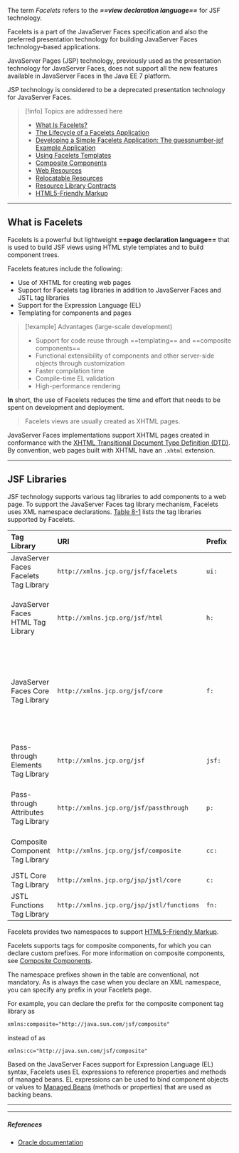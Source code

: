 The term *Facelets* refers to the ***==view declaration language==*** for JSF technology.

Facelets is a part of the JavaServer Faces specification and also the preferred presentation technology for building JavaServer Faces technology–based applications.

JavaServer Pages (JSP) technology, previously used as the presentation technology for JavaServer Faces, does not support all the new features available in JavaServer Faces in the Java EE 7 platform. 

JSP technology is considered to be a deprecated presentation technology for JavaServer Faces.

> [!info] Topics are addressed here
>- [What Is Facelets?](https://docs.oracle.com/javaee/7/tutorial/jsf-facelets001.htm#GIJTU)
>- [The Lifecycle of a Facelets Application](https://docs.oracle.com/javaee/7/tutorial/jsf-facelets002.htm#GIPRR)
>- [Developing a Simple Facelets Application: The guessnumber-jsf Example Application](https://docs.oracle.com/javaee/7/tutorial/jsf-facelets003.htm#GIPOB)
>- [Using Facelets Templates](https://docs.oracle.com/javaee/7/tutorial/jsf-facelets004.htm#GIQXP)
>- [Composite Components](https://docs.oracle.com/javaee/7/tutorial/jsf-facelets005.htm#GIQZR)
>- [Web Resources](https://docs.oracle.com/javaee/7/tutorial/jsf-facelets006.htm#GIRGM)
>- [Relocatable Resources](https://docs.oracle.com/javaee/7/tutorial/jsf-facelets007.htm#BABHGBJI)
>- [Resource Library Contracts](https://docs.oracle.com/javaee/7/tutorial/jsf-facelets008.htm#BABHAHDF)
>- [HTML5-Friendly Markup](https://docs.oracle.com/javaee/7/tutorial/jsf-facelets009.htm#BABGECCJ)

---
## What is Facelets

Facelets is a powerful but lightweight **==page declaration language==** that is used to build JSF views using HTML style templates and to build component trees.

Facelets features include the following:
- Use of XHTML for creating web pages
- Support for Facelets tag libraries in addition to JavaServer Faces and JSTL tag libraries
- Support for the Expression Language (EL)
- Templating for components and pages

> [!example] Advantages (large-scale development)
> - Support for code reuse through ==templating== and ==composite components==
> - Functional extensibility of components and other server-side objects through customization
> - Faster compilation time
> - Compile-time EL validation
> - High-performance rendering

**In** short, the use of Facelets reduces the time and effort that needs to be spent on development and deployment.

> Facelets views are usually created as XHTML pages.

JavaServer Faces implementations support XHTML pages created in conformance with the [XHTML Transitional Document Type Definition (DTD)](http://www.w3.org/TR/xhtml1/#a_dtd_XHTML-1.0-Transitional).
By convention, web pages built with XHTML have an `.xhtml` extension.

---
## JSF Libraries
JSF technology supports various tag libraries to add components to a web page.
To support the JavaServer Faces tag library mechanism, Facelets uses XML namespace declarations. [Table 8-1](https://docs.oracle.com/javaee/7/tutorial/jsf-facelets001.htm#GJBOX) lists the tag libraries supported by Facelets.

| Tag Library                           | URI                                       | Prefix | Example                                                 | Contents                                                                                   |
| :------------------------------------ | :---------------------------------------- | :----- | :------------------------------------------------------ | :----------------------------------------------------------------------------------------- |
| JavaServer Faces Facelets Tag Library | `http://xmlns.jcp.org/jsf/facelets`       | `ui:`  | `ui:component`<br>`ui:insert`                           | Tags for templating                                                                        |
| JavaServer Faces HTML Tag Library     | `http://xmlns.jcp.org/jsf/html`           | `h:`   | `h:head`<br>`h:body`<br>`h:outputText`<br>`h:inputText` | JavaServer Faces component tags for all `UIComponent` objects                              |
| JavaServer Faces Core Tag Library     | `http://xmlns.jcp.org/jsf/core`           | `f:`   | `f:actionListener`<br>`f:attribute`                     | Tags for JavaServer Faces custom actions that are independent of any particular render kit |
| Pass-through Elements Tag Library     | `http://xmlns.jcp.org/jsf`                | `jsf:` | `jsf:id`                                                | Tags to support HTML5-friendly markup                                                      |
| Pass-through Attributes Tag Library   | `http://xmlns.jcp.org/jsf/passthrough`    | `p:`   | `p:type`                                                | Tags to support HTML5-friendly markup                                                      |
| Composite Component Tag Library       | `http://xmlns.jcp.org/jsf/composite`      | `cc:`  | `cc:interface`                                          | Tags to support composite components                                                       |
| JSTL Core Tag Library                 | `http://xmlns.jcp.org/jsp/jstl/core`      | `c:`   | `c:forEach`<br>`c:catch`                                | JSTL 1.2 Core Tags                                                                         |
| JSTL Functions Tag Library            | `http://xmlns.jcp.org/jsp/jstl/functions` | `fn:`  | `fn:toUpperCase`<br>`fn:toLowerCase`                    | JSTL 1.2 Functions Tags                                                                    |

  

Facelets provides two namespaces to support [HTML5-Friendly Markup](https://docs.oracle.com/javaee/7/tutorial/jsf-facelets009.htm#BABGECCJ).

Facelets supports tags for composite components, for which you can declare custom prefixes.
For more information on composite components, see [Composite Components](https://docs.oracle.com/javaee/7/tutorial/jsf-facelets005.htm#GIQZR).

The namespace prefixes shown in the table are conventional, not mandatory.
As is always the case when you declare an XML namespace, you can specify any prefix in your Facelets page.

For example, you can declare the prefix for the composite component tag library as
```xml
xmlns:composite="http://java.sun.com/jsf/composite"
```
instead of as
```xml
xmlns:cc="http://java.sun.com/jsf/composite"
```

Based on the JavaServer Faces support for Expression Language (EL) syntax, Facelets uses EL expressions to reference properties and methods of managed beans.
EL expressions can be used to bind component objects or values to [Managed Beans](https://docs.oracle.com/javaee/7/tutorial/jsf-develop001.htm#BNAQP) (methods or properties) that are used as backing beans.

---



---
##### ***References***
- [Oracle documentation](https://docs.oracle.com/javaee/7/tutorial/jsf-facelets.htm#GIEPX)